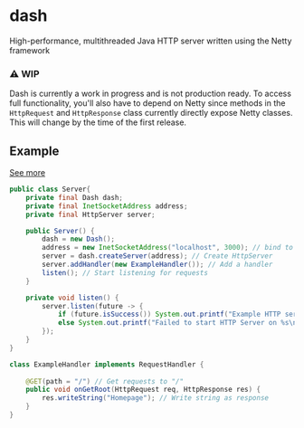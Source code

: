 # dash
High-performance, multithreaded Java HTTP server written using the Netty framework

### ⚠️ WIP
Dash is currently a work in progress and is not production ready. To access full functionality, you'll also have to
depend on Netty since methods in the `HttpRequest` and `HttpResponse` class currently directly expose Netty classes. This will
change by the time of the first release.

## Example
[See more](https://github.com/alexsobiek/dash/blob/main/example/src/main/java/com/alexsobiek/dash/example/Server.java)
```java
public class Server{
    private final Dash dash;
    private final InetSocketAddress address;
    private final HttpServer server;

    public Server() {
        dash = new Dash();
        address = new InetSocketAddress("localhost", 3000); // bind to localhost:3000
        server = dash.createServer(address); // Create HttpServer
        server.addHandler(new ExampleHandler()); // Add a handler
        listen(); // Start listening for requests
    }

    private void listen() {
        server.listen(future -> {
            if (future.isSuccess()) System.out.printf("Example HTTP server started on %s\n", address);
            else System.out.printf("Failed to start HTTP Server on %s\n", address);
        });
    }
}

class ExampleHandler implements RequestHandler {
    
    @GET(path = "/") // Get requests to "/"
    public void onGetRoot(HttpRequest req, HttpResponse res) {
        res.writeString("Homepage"); // Write string as response
    }
}
```
